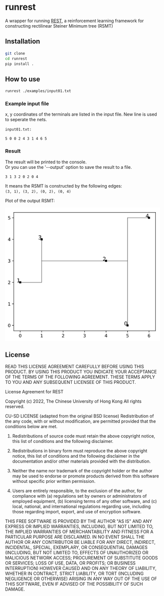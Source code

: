 # runrest

A wrapper for running [REST](https://github.com/cuhk-eda/REST), a reinforcement learning framework for constructing rectilinear Steiner Minimum tree (RSMT)

## Installation

```bash
git clone
cd runrest
pip install .
```

## How to use

```bash
runrest ./examples/input01.txt
```

### Example input file

x, y coordinates of the terminals are listed in the input file.
New line is used to seperate the nets.

`input01.txt:`

```text
5 0 0 2 4 3 1 4 6 5
```

### Result

The result will be printed to the console.  
Or you can use the '--output' option to save the result to a file.  

```text
3 1 3 2 0 2 0 4
```

It means the RSMT is constructed by the following edges:  
`(3, 1), (3, 2), (0, 2), (0, 4)`

Plot of the output RSMT:

![Result](./doc/example01_result.png)

## License

READ THIS LICENSE AGREEMENT CAREFULLY BEFORE USING THIS PRODUCT. BY USING THIS 
PRODUCT YOU INDICATE YOUR ACCEPTANCE OF THE TERMS OF THE FOLLOWING AGREEMENT. 
THESE TERMS APPLY TO YOU AND ANY SUBSEQUENT LICENSEE OF THIS PRODUCT.

License Agreement for REST

Copyright (c) 2022, The Chinese University of Hong Kong
All rights reserved.

CU-SD LICENSE (adapted from the original BSD license) Redistribution of the any 
code, with or without modification, are permitted provided that the conditions 
below are met. 

1. Redistributions of source code must retain the above copyright notice, this
   list of conditions and the following disclaimer.

2. Redistributions in binary form must reproduce the above copyright notice,
   this list of conditions and the following disclaimer in the documentation
   and/or other materials provided with the distribution.

3. Neither the name nor trademark of the copyright holder or the author may be 
   used to endorse or promote products derived from this software without 
   specific prior written permission.

4. Users are entirely responsible, to the exclusion of the author, for 
   compliance with (a) regulations set by owners or administrators of employed 
   equipment, (b) licensing terms of any other software, and (c) local, 
   national, and international regulations regarding use, including those 
   regarding import, export, and use of encryption software.

THIS FREE SOFTWARE IS PROVIDED BY THE AUTHOR "AS IS" AND ANY EXPRESS OR IMPLIED 
WARRANTIES, INCLUDING, BUT NOT LIMITED TO, THE IMPLIED WARRANTIES OF 
MERCHANTABILITY AND FITNESS FOR A PARTICULAR PURPOSE ARE DISCLAIMED. IN NO EVENT 
SHALL THE AUTHOR OR ANY CONTRIBUTOR BE LIABLE FOR ANY DIRECT, INDIRECT, 
INCIDENTAL, SPECIAL, EXEMPLARY, OR CONSEQUENTIAL DAMAGES (INCLUDING, BUT NOT 
LIMITED TO, EFFECTS OF UNAUTHORIZED OR MALICIOUS NETWORK ACCESS; PROCUREMENT OF 
SUBSTITUTE GOODS OR SERVICES; LOSS OF USE, DATA, OR PROFITS; OR BUSINESS 
INTERRUPTION) HOWEVER CAUSED AND ON ANY THEORY OF LIABILITY, WHETHER IN 
CONTRACT, STRICT LIABILITY, OR TORT (INCLUDING NEGLIGENCE OR OTHERWISE) 
ARISING IN ANY WAY OUT OF THE USE OF THIS SOFTWARE, EVEN IF ADVISED OF THE 
POSSIBILITY OF SUCH DAMAGE.
